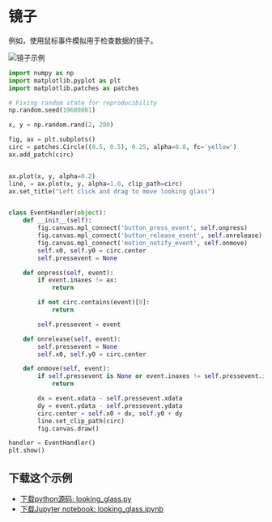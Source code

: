 # 镜子

例如，使用鼠标事件模拟用于检查数据的镜子。

![镜子示例](https://matplotlib.org/_images/sphx_glr_looking_glass_001.png)

```python
import numpy as np
import matplotlib.pyplot as plt
import matplotlib.patches as patches

# Fixing random state for reproducibility
np.random.seed(19680801)

x, y = np.random.rand(2, 200)

fig, ax = plt.subplots()
circ = patches.Circle((0.5, 0.5), 0.25, alpha=0.8, fc='yellow')
ax.add_patch(circ)


ax.plot(x, y, alpha=0.2)
line, = ax.plot(x, y, alpha=1.0, clip_path=circ)
ax.set_title("Left click and drag to move looking glass")


class EventHandler(object):
    def __init__(self):
        fig.canvas.mpl_connect('button_press_event', self.onpress)
        fig.canvas.mpl_connect('button_release_event', self.onrelease)
        fig.canvas.mpl_connect('motion_notify_event', self.onmove)
        self.x0, self.y0 = circ.center
        self.pressevent = None

    def onpress(self, event):
        if event.inaxes != ax:
            return

        if not circ.contains(event)[0]:
            return

        self.pressevent = event

    def onrelease(self, event):
        self.pressevent = None
        self.x0, self.y0 = circ.center

    def onmove(self, event):
        if self.pressevent is None or event.inaxes != self.pressevent.inaxes:
            return

        dx = event.xdata - self.pressevent.xdata
        dy = event.ydata - self.pressevent.ydata
        circ.center = self.x0 + dx, self.y0 + dy
        line.set_clip_path(circ)
        fig.canvas.draw()

handler = EventHandler()
plt.show()
```

## 下载这个示例
            
- [下载python源码: looking_glass.py](https://matplotlib.org/_downloads/looking_glass.py)
- [下载Jupyter notebook: looking_glass.ipynb](https://matplotlib.org/_downloads/looking_glass.ipynb)